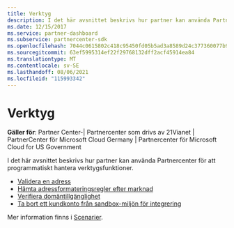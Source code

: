 ```yaml
---
title: Verktyg
description: I det här avsnittet beskrivs hur partner kan använda Partnercenter för att programmatiskt hantera verktygsfunktioner.
ms.date: 12/15/2017
ms.service: partner-dashboard
ms.subservice: partnercenter-sdk
ms.openlocfilehash: 7044c0615802c418c95450fd05b5ad3a8589d24c377360077b957e1cd8423e36
ms.sourcegitcommit: 63ef5995314ef22f29768132dff2acf45914ea84
ms.translationtype: MT
ms.contentlocale: sv-SE
ms.lasthandoff: 08/06/2021
ms.locfileid: "115993342"
---
```

# <a name="utilities"></a>Verktyg

**Gäller för**: Partner Center-| Partnercenter som drivs av 21Vianet | PartnerCenter för Microsoft Cloud Germany | Partnercenter för Microsoft Cloud for US Government

I det här avsnittet beskrivs hur partner kan använda Partnercenter för att programmatiskt hantera verktygsfunktioner.

- [Validera en adress](validate-an-address.md)
- [Hämta adressformateringsregler efter marknad](get-market-specific-validation-data.md)
- [Verifiera domäntillgänglighet](verify-domain-availability.md)
- [Ta bort ett kundkonto från sandbox-miljön för integrering](delete-a-customer-account-from-the-integration-sandbox.md)

Mer information finns i [Scenarier](scenarios.md).